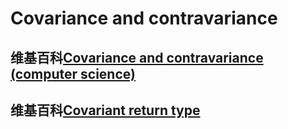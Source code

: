 # Covariance and contravariance



## 维基百科[Covariance and contravariance (computer science)](https://en.wikipedia.org/wiki/Covariance_and_contravariance_(computer_science))





## 维基百科[Covariant return type](https://en.wikipedia.org/wiki/Covariant_return_type)